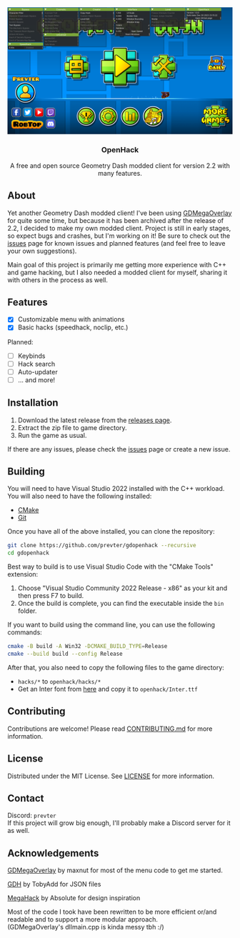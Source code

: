 <div align="center">
    <img src="docs/screenshot.png" alt="Screenshot">
    <h3 align="center">OpenHack</h3>
    <p align="center">
        A free and open source Geometry Dash modded client for version 2.2 with many features.
    </p>
</div>

## About
Yet another Geometry Dash modded client! I've been using [GDMegaOverlay](https://github.com/maxnut/GDMegaOverlay) for quite some time, but because it has been archived after the release of 2.2, I decided to make my own modded client. Project is still in early stages, so expect bugs and crashes, but I'm working on it! Be sure to check out the [issues](https://github.com/prevter/gdopenhack/issues) page for known issues and planned features (and feel free to leave your own suggestions).

Main goal of this project is primarily me getting more experience with C++ and game hacking, but I also needed a modded client for myself, sharing it with others in the process as well.

## Features
- [x] Customizable menu with animations
- [x] Basic hacks (speedhack, noclip, etc.)

Planned:
- [ ] Keybinds
- [ ] Hack search
- [ ] Auto-updater
- [ ] ... and more!

## Installation
1. Download the latest release from the [releases page](https://github.com/prevter/gdopenhack/releases).
2. Extract the zip file to game directory.
3. Run the game as usual.

If there are any issues, please check the [issues](https://github.com/prevter/gdopenhack/issues) page or create a new issue.

## Building
You will need to have Visual Studio 2022 installed with the C++ workload.  
You will also need to have the following installed:
- [CMake](https://cmake.org/download/)
- [Git](https://git-scm.com/downloads)

Once you have all of the above installed, you can clone the repository:
```sh
git clone https://github.com/prevter/gdopenhack --recursive
cd gdopenhack
```

Best way to build is to use Visual Studio Code with the "CMake Tools" extension:
1. Choose "Visual Studio Community 2022 Release - x86" as your kit and then press F7 to build.
2. Once the build is complete, you can find the executable inside the `bin` folder.

If you want to build using the command line, you can use the following commands:
```sh
cmake -B build -A Win32 -DCMAKE_BUILD_TYPE=Release
cmake --build build --config Release
```

After that, you also need to copy the following files to the game directory:
- `hacks/*` to `openhack/hacks/*`
- Get an Inter font from [here](https://fonts.google.com/specimen/Inter) and copy it to `openhack/Inter.ttf`

## Contributing
Contributions are welcome! Please read [CONTRIBUTING.md](CONTRIBUTING.md) for more information.

## License
Distributed under the MIT License. See [LICENSE](LICENSE) for more information.

## Contact
Discord: `prevter`  
If this project will grow big enough, I'll probably make a Discord server for it as well.

## Acknowledgements
[GDMegaOverlay](https://github.com/maxnut/GDMegaOverlay) by maxnut for most of the menu code to get me started.

[GDH](https://github.com/TobyAdd/GDH) by TobyAdd for JSON files

[MegaHack](https://absolllute.com/store/view_mega_hack_pro) by Absolute for design inspiration

Most of the code I took have been rewritten to be more efficient or/and readable and to support a more modular approach.  
(GDMegaOverlay's dllmain.cpp is kinda messy tbh :/)